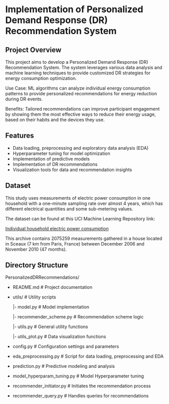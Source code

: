 # Implementation of Personalized Demand Response (DR) Recommendation System

## Project Overview
This project aims to develop a Personalized Demand Response (DR) Recommendation System. The system leverages various data analysis and machine learning techniques to provide customized DR strategies for energy consumption optimization.

Use Case: ML algorithms can analyze individual energy consumption patterns to provide personalized recommendations for energy reduction during DR events.

Benefits: Tailored recommendations can improve participant engagement by showing them the most effective ways to reduce their energy usage, based on their habits and the devices they use.

## Features
- Data loading, preprocessing and exploratory data analysis (EDA)
- Hyperparameter tuning for model optimization
- Implementation of predictive models
- Implementation of DR recommendations
- Visualization tools for data and recommendation insights

## Dataset
This study uses measurements of electric power consumption in one household with a one-minute sampling rate over almost 4 years, which has different electrical quantities and some sub-metering values. 

The dataset can be found at this UCI Machine Learning Repository link:

[Individual household electric power consumption](https://archive.ics.uci.edu/ml/datasets/individual+household+electric+power+consumption)

This archive contains 2075259 measurements gathered in a house located in Sceaux (7 km from Paris, France) between December 2006 and November 2010 (47 months).

## Directory Structure
PersonalizedDRRecommendations/

- README.md # Project documentation
- utils/ # Utility scripts

  |- model.py # Model implementation
  
  |- recommender_scheme.py # Recommendation scheme logic
  
  |- utils.py # General utility functions
  
  |- utils_plot.py # Data visualization functions

- config.py # Configuration settings and parameters
- eda_preprocessing.py # Script for data loading, preprocessing and EDA
- prediction.py # Predictive modeling and analysis
- model_hyperparam_tuning.py # Model Hyperparameter tuning
- recommender_initiator.py # Initiates the recommendation process
- recommender_query.py # Handles queries for recommendations
